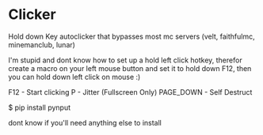 # Clicker
Hold down Key autoclicker that bypasses most mc servers (velt, faithfulmc, minemanclub, lunar)

I'm stupid and dont know how to set up a hold left click hotkey, therefor create a macro on your left mouse button and set it to hold down F12, then you can hold down left click on mouse :)

F12 - Start clicking
P - Jitter (Fullscreen Only)
PAGE_DOWN - Self Destruct

$ pip install pynput

dont know if you'll need anything else to install
